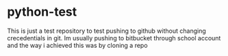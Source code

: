 # python-test
This is just a test repository to test pushing to github without changing crecedentials in git. Im usually pushing to bitbucket through school account and
the way i achieved this was by cloning a repo
